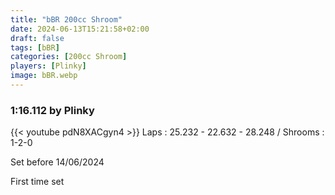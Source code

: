 ```yaml
---
title: "bBR 200cc Shroom"
date: 2024-06-13T15:21:58+02:00
draft: false
tags: [bBR]
categories: [200cc Shroom]
players: [Plinky]
image: bBR.webp
---
```

### 1:16.112 by Plinky

{{< youtube pdN8XACgyn4 >}}
Laps : 25.232 - 22.632 - 28.248 /
Shrooms : 1-2-0

Set before 14/06/2024

First time set
